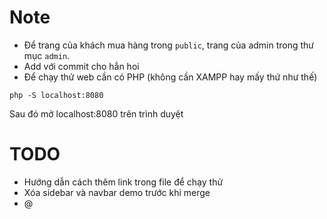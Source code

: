 # Note

- Để trang của khách mua hàng trong `public`, trang của admin trong thư mục `admin`.
- Add với commit cho hẳn hoi
- Để chạy thử web cần có PHP (không cần XAMPP hay mấy thứ như thế)

```shell
php -S localhost:8080
```

Sau đó mở localhost:8080 trên trình duyệt

# TODO
- Hướng dẫn cách thêm link trong file để chạy thử
- Xóa sidebar và navbar demo trước khi merge
- @
